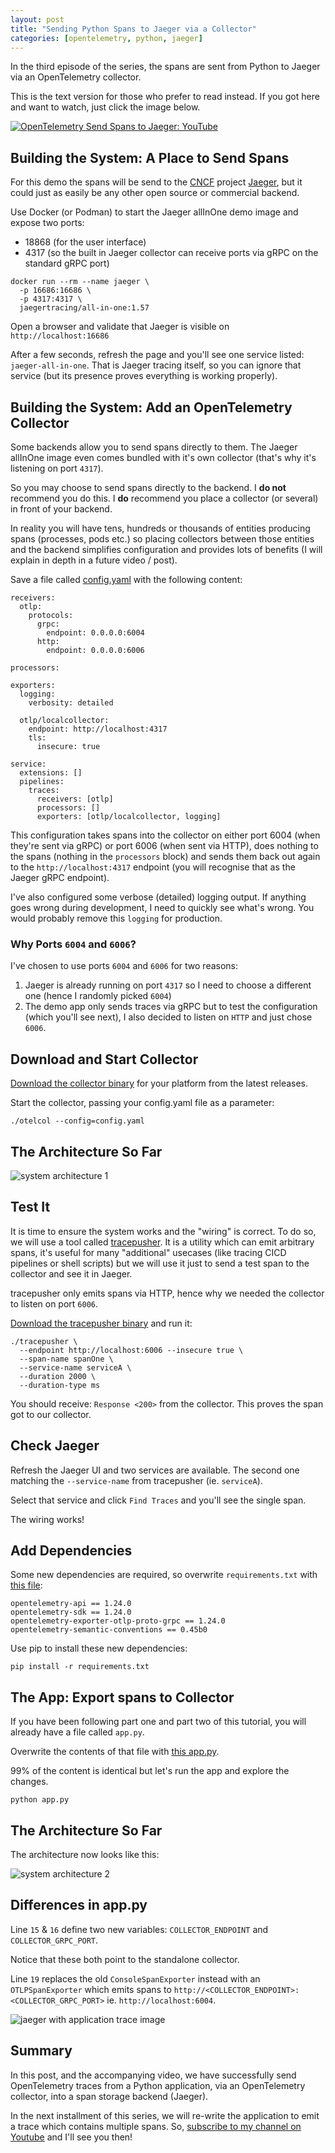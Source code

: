 ```yaml
---
layout: post
title: "Sending Python Spans to Jaeger via a Collector"
categories: [opentelemetry, python, jaeger]
---
```


In the third episode of the series, the spans are sent from Python to Jaeger via an OpenTelemetry collector.

This is the text version for those who prefer to read instead. If you got here and want to watch, just click the image below.

[![OpenTelemetry Send Spans to Jaeger: YouTube](https://img.youtube.com/vi/tnml6Zd58gs/0.jpg)](https://www.youtube.com/watch?v=tnml6Zd58gs)

## Building the System: A Place to Send Spans

For this demo the spans will be send to the [CNCF](https://cncf.io) project [Jaeger](https://www.jaegertracing.io), but it could just as easily be any other open source or commercial backend.

Use Docker (or Podman) to start the Jaeger allInOne demo image and expose two ports:

- 18868 (for the user interface)
- 4317 (so the built in Jaeger collector can receive ports via gRPC on the standard gRPC port)

```
docker run --rm --name jaeger \
  -p 16686:16686 \
  -p 4317:4317 \
  jaegertracing/all-in-one:1.57
```

Open a browser and validate that Jaeger is visible on `http://localhost:16686`

After a few seconds, refresh the page and you'll see one service listed: `jaeger-all-in-one`. That is Jaeger tracing itself, so you can ignore that service (but its presence proves everything is working properly).

## Building the System: Add an OpenTelemetry Collector

Some backends allow you to send spans directly to them. The Jaeger allInOne image even comes bundled with it's own collector (that's why it's listening on port `4317`).

So you may choose to send spans directly to the backend. I **do not** recommend you do this. I **do** recommend you place a collector (or several) in front of your backend.

In reality you will have tens, hundreds or thousands of entities producing spans (processes, pods etc.) so placing collectors between those entities and the backend simplifies configuration and provides lots of benefits (I will explain in depth in a future video / post).

Save a file called [config.yaml](https://github.com/agardnerIT/python-opentelemetry-manual-instrumentation/blob/main/part-three/collector-config.yaml) with the following content:

```
receivers:
  otlp:
    protocols:
      grpc:
        endpoint: 0.0.0.0:6004
      http:
        endpoint: 0.0.0.0:6006

processors:

exporters:
  logging:
    verbosity: detailed

  otlp/localcollector:
    endpoint: http://localhost:4317
    tls:
      insecure: true

service:
  extensions: []
  pipelines:
    traces:
      receivers: [otlp]
      processors: []
      exporters: [otlp/localcollector, logging]
```

This configuration takes spans into the collector on either port 6004 (when they're sent via gRPC) or port 6006 (when sent via HTTP), does nothing to the spans (nothing in the `processors` block) and sends them back out again to the `http://localhost:4317` endpoint (you will recognise that as the Jaeger gRPC endpoint).

I've also configured some verbose (detailed) logging output. If anything goes wrong during development, I need to quickly see what's wrong. You would probably remove this `logging` for production.
 
### Why Ports `6004` and `6006`?

I've chosen to use ports `6004` and `6006` for two reasons:

1. Jaeger is already running on port `4317` so I need to choose a different one (hence I randomly picked `6004`)
2. The demo app only sends traces via gRPC but to test the configuration (which you'll see next), I also decided to listen on `HTTP` and just chose `6006`.

## Download and Start Collector

[Download the collector binary](https://github.com/open-telemetry/opentelemetry-collector/releases/latest) for your platform from the latest releases.

Start the collector, passing your config.yaml file as a parameter:

```
./otelcol --config=config.yaml
```

## The Architecture So Far

![system architecture 1](../../images/postimages/arch-so-far-1.jpg)

## Test It

It is time to ensure the system works and the "wiring" is correct. To do so, we will use a tool called [tracepusher](https://github.com/agardnerit/tracepusher). It is a utility which can emit arbitrary spans, it's useful for many "additional" usecases (like tracing CICD pipelines or shell scripts) but we will use it just to send a test span to the collector and see it in Jaeger.

tracepusher only emits spans via HTTP, hence why we needed the collector to listen on port `6006`.

[Download the tracepusher binary](https://github.com/agardnerIT/tracepusher/releases/latest) and run it:

```
./tracepusher \
  --endpoint http://localhost:6006 --insecure true \
  --span-name spanOne \
  --service-name serviceA \
  --duration 2000 \
  --duration-type ms
```

You should receive: `Response <200>` from the collector. This proves the span got to our collector.

## Check Jaeger

Refresh the Jaeger UI and two services are available. The second one matching the `--service-name` from tracepusher (ie. `serviceA`).

Select that service and click `Find Traces` and you'll see the single span.

The wiring works!

## Add Dependencies

Some new dependencies are required, so overwrite `requirements.txt` with [this file](https://github.com/agardnerIT/python-opentelemetry-manual-instrumentation/blob/main/part-three/requirements.txt):

```
opentelemetry-api == 1.24.0
opentelemetry-sdk == 1.24.0
opentelemetry-exporter-otlp-proto-grpc == 1.24.0
opentelemetry-semantic-conventions == 0.45b0
```

Use pip to install these new dependencies:

```
pip install -r requirements.txt
```

## The App: Export spans to Collector

If you have been following part one and part two of this tutorial, you will already have a file called `app.py`.

Overwrite the contents of that file with [this app.py](https://github.com/agardnerIT/python-opentelemetry-manual-instrumentation/blob/main/part-three/app.py).

99% of the content is identical but let's run the app and explore the changes.

```
python app.py
```

## The Architecture So Far

The architecture now looks like this:

![system architecture 2](../../images/postimages/arch-so-far-2.jpg)

## Differences in app.py

Line `15` & `16` define two new variables: `COLLECTOR_ENDPOINT` and `COLLECTOR_GRPC_PORT`.

Notice that these both point to the standalone collector.

Line `19` replaces the old `ConsoleSpanExporter` instead with an `OTLPSpanExporter` which emits spans to `http://<COLLECTOR_ENDPOINT>:<COLLECTOR_GRPC_PORT>` ie. `http://localhost:6004`.

![jaeger with application trace image](../../images/postimages/part-three-jaeger-with-trace.png)

## Summary

In this post, and the accompanying video, we have successfully send OpenTelemetry traces from a Python application, via an OpenTelemetry collector, into a span storage backend (Jaeger).

In the next installment of this series, we will re-write the application to emit a trace which contains multiple spans. So, [subscribe to my channel on Youtube](https://www.youtube.com/@agardnerit) and I'll see you then!

